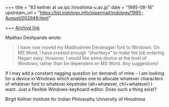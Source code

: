 +++
title = "83 kellner at ue.ipc.hiroshima-u.ac.jp"
date = "1995-08-16"
upstream_url = "https://list.indology.info/pipermail/indology/1995-August/002949.html"

+++
[Archive link](https://list.indology.info/pipermail/indology/1995-August/002949.html)

Madhav Deshpande wrote: 
>	I have now moved my Madhushree Devanagari font to Windows.  On MS 
>Word, I have created enough "shortkeys" to make the job entering Nagari 
>easy.  However, I would like some device at the level of Windows, rather 
>than be dependent on MS Word.  Any suggestions!

If I may add a constant nagging question (or demand) of mine - I am looking
for a device in Windows which enables one to allocate whatever characters of
whatever font to whatever keystroke (alt+whatever, ctrl+whatever) I want. 
Just a flexible Windows-keyboard-editor. Does such a thing exist?


Birgit Kellner
Institute for Indian Philosophy
University of Hiroshima






